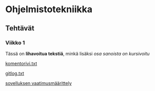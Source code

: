 # Ohjelmistotekniikka

## Tehtävät

### Viikko 1

Tässä on **lihavoitua tekstiä**, minkä lisäksi *osa sanoista on kursivoitu*

[komentorivi.txt](https://github.com/kerkkanen/ot-harjoitustyo/blob/main/laskarit/viikko1/komentorivi.txt)

[gitlog.txt](https://github.com/kerkkanen/ot-harjoitustyo/blob/main/laskarit/viikko1/gitlog.txt)

[sovelluksen vaatimusmäärittely](https://github.com/kerkkanen/ot-harjoitustyo/blob/main/dokumentaatio/vaatimusmaarittely.md)

